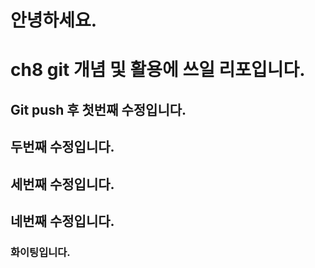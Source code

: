 # 안녕하세요.
# ch8 git 개념 및 활용에 쓰일 리포입니다.

## Git push 후 첫번째 수정입니다.
## 두번째 수정입니다.
## 세번째 수정입니다.
## 네번째 수정입니다.

### 화이팅입니다.
